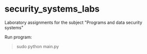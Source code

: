 # security_systems_labs

Laboratory assignments for the subject "Programs and data security systems"

Run program:
> sudo python main.py